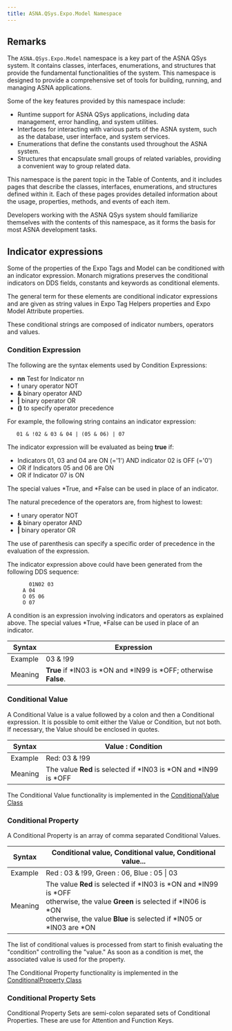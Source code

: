 ```yaml
---
title: ASNA.QSys.Expo.Model Namespace
---
```


## Remarks

The `ASNA.QSys.Expo.Model` namespace is a key part of the ASNA QSys system. It contains classes, interfaces, enumerations, and structures that provide the fundamental functionalities of the system. This namespace is designed to provide a comprehensive set of tools for building, running, and managing ASNA applications.

Some of the key features provided by this namespace include:

- Runtime support for ASNA QSys applications, including data management, error handling, and system utilities.
- Interfaces for interacting with various parts of the ASNA system, such as the database, user interface, and system services.
- Enumerations that define the constants used throughout the ASNA system.
- Structures that encapsulate small groups of related variables, providing a convenient way to group related data.

This namespace is the parent topic in the Table of Contents, and it includes pages that describe the classes, interfaces, enumerations, and structures defined within it. Each of these pages provides detailed information about the usage, properties, methods, and events of each item.

Developers working with the ASNA QSys system should familiarize themselves with the contents of this namespace, as it forms the basis for most ASNA development tasks.

## Indicator expressions
Some of the properties of the Expo Tags and Model can be conditioned with an indicator expression. Monarch migrations preserves the conditional indicators on DDS fields, constants and keywords as conditional elements. 

The general term for these elements are conditional indicator expressions and are given as string values in Expo Tag Helpers properties and Expo Model Attribute properties.

These conditional strings are composed of indicator numbers, operators and values. 


### Condition Expression
The following are the syntax elements used by Condition Expressions:

 + **nn** Test for Indicator nn
 + **!** unary operator NOT
 + **&** binary operator AND
 + **\|** binary operator OR
 + **()** to specify operator precedence

For example, the following string contains an indicator expression:
```   
   01 & !02 & 03 & 04 | (05 & 06) | 07
```

The indicator expression will be evaluated as being **true** if: 
 + Indicators 01, 03 and 04 are ON (='1') AND indicator 02 is OFF (='0')
 + OR if Indicators 05 and 06 are ON
 + OR if Indicator 07 is ON

The special values *True, and *False can be used in place of an indicator.

The natural precedence of the operators are, from highest to lowest:
 + **!** unary operator NOT
 + **&** binary operator AND
 + **\|** binary operator OR

The use of parenthesis can specify a specific order of precedence in the evaluation of the expression.

The indicator expression above could have been generated from the following DDS sequence:

```
       01N02 03
     A 04
     O 05 06
     O 07
```

A condition is an expression involving indicators and operators as explained above. The special values *True, *False can be used in place of an indicator.

| Syntax  | Expression |
| ------- | ---------- |
| Example |	03 & !99   |
| Meaning |	**True** if *IN03 is *ON and *IN99 is *OFF; otherwise **False**.


### Conditional Value
A Conditional Value is a value followed by a colon and then a Conditional expression. It is possible to omit either the Value or Condition, but not both. If necessary, the Value should be enclosed in quotes.

|Syntax	  | Value : Condition
| ------- | ---------- |
|Example  | Red: 03 & !99
|Meaning  | The value **Red** is selected if *IN03 is *ON and *IN99 is *OFF

The Conditional Value functionality is implemented in the [ConditionalValue Class](/reference/expo/qsys-expo-model/conditional-value.html)

### Conditional Property
A Conditional Property is an array of comma separated Conditional Values.

|Syntax	  | Conditional value, Conditional value, Conditional value...
| ------- | ---------- |
|Example  | Red : 03 & !99, Green : 06, Blue : 05 \| 03
|Meaning  | The value **Red** is selected if *IN03 is *ON and *IN99 is *OFF <br/>otherwise, the value **Green** is selected if *IN06 is *ON <br/>otherwise, the value **Blue** is selected if *IN05 or *IN03 are *ON


The list of conditional values is processed from start to finish evaluating the "condition" controlling the "value." As soon as a condition is met, the associated value is used for the property. 

The Conditional Property functionality is implemented in the [ConditionalProperty Class](/reference/expo/qsys-expo-model/conditional-property.html)


### Conditional Property Sets
Conditional Property Sets are semi-colon separated sets of Conditional Properties. These are use for Attention and Function Keys.
